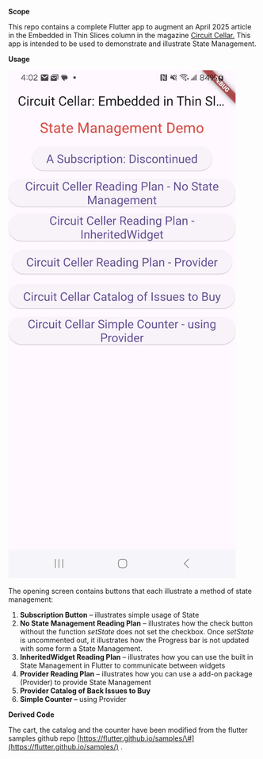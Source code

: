 **Scope**

This repo contains a complete Flutter app to augment an April 2025 article in the Embedded in Thin Slices column in the magazine [Circuit Cellar.](https://circuitcellar.com/category/article-materials-and-resources/) This app is intended to be used to demonstrate and illustrate State Management.

**Usage**

![](media/2560223cc1e4f910cf8b3e7669e0186f.jpeg)

The opening screen contains buttons that each illustrate a method of state management:

1.  **Subscription Button** – illustrates simple usage of State
2.  **No State Management Reading Plan** – illustrates how the check button without the function *setState* does not set the checkbox. Once *setState* is uncommented out, it illustrates how the Progress bar is not updated with some form a State Management.
3.  **InheritedWidget Reading Plan** – illustrates how you can use the built in State Management in Flutter to communicate between widgets
4.  **Provider Reading Plan** – illustrates how you can use a add-on package (Provider) to provide State Management
5.  **Provider Catalog of Back Issues to Buy**
6.  **Simple Counter –** using Provider

**Derived Code**

The cart, the catalog and the counter have been modified from the flutter samples github repo [https://flutter.github.io/samples/\#](https://flutter.github.io/samples/) .
